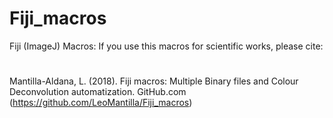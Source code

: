 # Fiji_macros
Fiji (ImageJ) Macros:
If you use this macros for scientific works, please cite:
#
Mantilla-Aldana, L. (2018). Fiji macros: Multiple Binary files and Colour Deconvolution automatization. GitHub.com (https://github.com/LeoMantilla/Fiji_macros)
